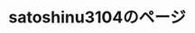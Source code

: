 # satoshinu3104のページ



<html>
	<body>
		<style>
			.game_img {
			position: relative;
			}
			.game_img p {
			position: absolute;
			top: 50%;
			left: 2%;
			-ms-transform: translate(0%,-50%);
			-webkit-transform: translate(0%,-50%);
			transform: translate(0%,-50%);
			margin:0;
			paddin:0;
			/*文字の装飾は省略*/
			}			
			.profile_img {
			position: relative;
			}
			.profile_img p {
			position: absolute;
			top: 50%;
			left: 2%;
			-ms-transform: translate(0%,-50%);
			-webkit-transform: translate(0%,-50%);
			transform: translate(0%,-50%);
			margin:0;
			paddin:0;
			/*文字の装飾は省略*/
			}			
			.blog_img {
			position: relative;
			}
			.blog_img p {
			position: absolute;
			top: 50%;
			left: 2%;
			-ms-transform: translate(0%,-50%);
			-webkit-transform: translate(0%,-50%);
			transform: translate(0%,-50%);
			margin:0;
			paddin:0;
			/*文字の装飾は省略*/
			}
			body {
			background-image: url(../../B92EA61B-786F-4166-9212-10BBE723DCBD.gif);
			}
			/*タブ切り替え全体のスタイル*/
			.tabs {
			margin-top: 50px;
			padding-bottom: 40px;
			background-color: #fff;
			box-shadow: 0 0 10px rgba(0, 0, 0, 0.2);
			width: 700px;
			margin: 0 auto;
			}
			/*タブのスタイル*/
			.tab_item {
			width: calc(100%/3);
			height: 50px;
			border-bottom: 3px solid #5ab4bd;
			background-color: #d9d9d9;
			line-height: 50px;
			font-size: 16px;
			text-align: center;
			color: #565656;
			display: block;
			float: left;
			text-align: center;
			font-weight: bold;
			transition: all 0.2s ease;
			}
			.tab_item:hover {
			opacity: 0.75;
			}
			
			/*ラジオボタンを全て消す*/
			input[name="tab_item"] {
			display: none;
			}
			
			/*タブ切り替えの中身のスタイル*/
			.tab_content {
			/*display: none;*/
			padding: 40px 40px 0;
			clear: both;
			overflow: hidden;
			}
			
			/*選択されているタブのコンテンツのみを表示*/
			#game:checked ~ #game_content,
			#profile:checked ~ #profile_content,
			#blog:checked ~ #blog_content {
			display: block;
			}
			
			/*選択されているタブのスタイルを変える*/
			.tabs input:checked + .tab_item {
			background-color: #5ab4bd;
			color: #fff;
			}
			
			
		</style>
		<input id="game" type="radio" name="tab_item" checked>
		<label class="tab_item" for="game">ゲーム</label>
		<input id="profile" type="radio" name="tab_item" >
		<label class="tab_item" for="profile">プロフィール</label>
		<input id="blog" type="radio" name="tab_item" >
		<label class="tab_item" for="blog">ブログ</label>
		
		<div class="tab_content" id="game_content">
			<div class="game_img" >
				<img src="750FB9D6-E39D-4F3E-8BB4-093F5BB3D644.gif" alt="">
				<p>
					<font color="white">
						ゲーム
					</font>
				</p>
			</div>
			<img src="A301821D-EDD4-4194-96DB-E244DD3B5B57.gif" alt=""><a href="/typing_game" >タイピングのゲーム</a>
		</div>
	</body>
</html>

